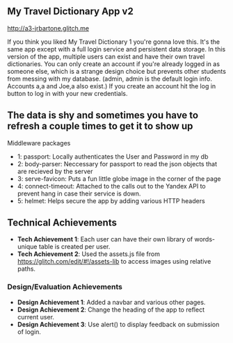 
## My Travel Dictionary App v2

 http://a3-jrbartone.glitch.me

   If you think you liked My Travel Dictionary 1 you're gonna love this. It's the same app except with a full login service and persistent data storage. In this version of the app, multiple users can exist and have their
  own travel dictionaries. You can only create an account if you're already logged in as someone else, which is a strange design choice but prevents other students from messing with my database. (admin, admin is the
  default login info. Accounts a,a and Joe,a also exist.) If you create an account hit the log in button to log in with your new credentials. 
  
  ## The data is shy and sometimes you have to refresh a couple times to get it to show up

Middleware packages
- 1: passport: Locally authenticates the User and Password in my db
- 2: body-parser: Neccessary for passport to read the json objects that are recieved by the server
- 3: serve-favicon: Puts a fun little globe image in the corner of the page
- 4: connect-timeout: Attached to the calls out to the Yandex API to prevent hang in case their service is down.
- 5: helmet: Helps secure the app by adding various HTTP headers

## Technical Achievements
- **Tech Achievement 1**: Each user can have their own library of words- unique table is created per user.
- **Tech Achievement 2**: Used the assets.js file from https://glitch.com/edit/#!/assets-lib to access images using relative paths.

### Design/Evaluation Achievements
- **Design Achievement 1**: Added a navbar and various other pages.
- **Design Achievement 2**: Change the heading of the app to reflect current user.
- **Design Achievement 3**: Use alert() to display feedback on submission of login.